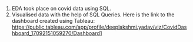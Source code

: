 1. EDA took place on covid data using SQL.
2. Visualised data with the help of SQL Queries.
    Here is the link to the dashboard created using Tableau: https://public.tableau.com/app/profile/deeplakshmi.yadav/viz/CovidDashboard_17092151059270/Dashboard1
